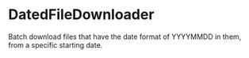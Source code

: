 # DatedFileDownloader
Batch download files that have the date format of YYYYMMDD in them, from a specific starting date.
